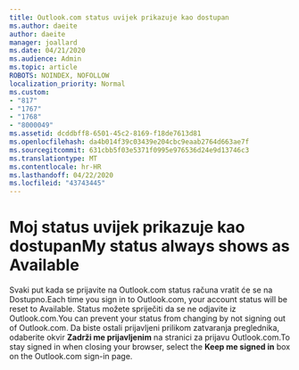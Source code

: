 ```yaml
---
title: Outlook.com status uvijek prikazuje kao dostupan
ms.author: daeite
author: daeite
manager: joallard
ms.date: 04/21/2020
ms.audience: Admin
ms.topic: article
ROBOTS: NOINDEX, NOFOLLOW
localization_priority: Normal
ms.custom:
- "817"
- "1767"
- "1768"
- "8000049"
ms.assetid: dcddbff8-6501-45c2-8169-f18de7613d81
ms.openlocfilehash: da4b014f39c03439e204cbc9eaab2764d663ae7f
ms.sourcegitcommit: 631cbb5f03e5371f0995e976536d24e9d13746c3
ms.translationtype: MT
ms.contentlocale: hr-HR
ms.lasthandoff: 04/22/2020
ms.locfileid: "43743445"
---
```

# <a name="my-status-always-shows-as-available"></a><span data-ttu-id="45fb2-102">Moj status uvijek prikazuje kao dostupan</span><span class="sxs-lookup"><span data-stu-id="45fb2-102">My status always shows as Available</span></span>

<span data-ttu-id="45fb2-103">Svaki put kada se prijavite na Outlook.com status računa vratit će se na Dostupno.</span><span class="sxs-lookup"><span data-stu-id="45fb2-103">Each time you sign in to Outlook.com, your account status will be reset to Available.</span></span> <span data-ttu-id="45fb2-104">Status možete spriječiti da se ne odjavite iz Outlook.com.</span><span class="sxs-lookup"><span data-stu-id="45fb2-104">You can prevent your status from changing by not signing out of Outlook.com.</span></span> <span data-ttu-id="45fb2-105">Da biste ostali prijavljeni prilikom zatvaranja preglednika, odaberite okvir **Zadrži me prijavljenim** na stranici za prijavu Outlook.com.</span><span class="sxs-lookup"><span data-stu-id="45fb2-105">To stay signed in when closing your browser, select the **Keep me signed in** box on the Outlook.com sign-in page.</span></span>

